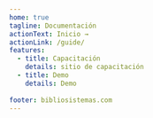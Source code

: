 ```yaml
---
home: true
tagline: Documentación
actionText: Inicio →
actionLink: /guide/
features:
  - title: Capacitación
    details: sitio de capacitación
  - title: Demo
    details: Demo
  
footer: bibliosistemas.com
---
```

